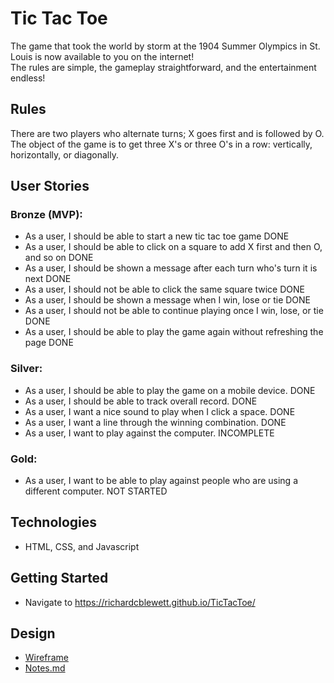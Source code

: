 # Tic Tac Toe
The game that took the world by storm at the 1904 Summer Olympics in St. Louis is now available to you on the internet!  
The rules are simple, the gameplay straightforward, and the entertainment endless!  

## Rules
There are two players who alternate turns; X goes first and is followed by O.  
The object of the game is to get three X's or three O's in a row: vertically, horizontally, or diagonally.  

## User Stories
### Bronze (MVP):
- As a user, I should be able to start a new tic tac toe game DONE
- As a user, I should be able to click on a square to add X first and then O, and so on DONE
- As a user, I should be shown a message after each turn who's turn it is next DONE
- As a user, I should not be able to click the same square twice DONE
- As a user, I should be shown a message when I win, lose or tie DONE
- As a user, I should not be able to continue playing once I win, lose, or tie DONE
- As a user, I should be able to play the game again without refreshing the page DONE

### Silver:
- As a user, I should be able to play the game on a mobile device. DONE
- As a user, I should be able to track overall record. DONE
- As a user, I want a nice sound to play when I click a space. DONE
- As a user, I want a line through the winning combination. DONE 
- As a user, I want to play against the computer. INCOMPLETE

### Gold:
- As a user, I want to be able to play against people who are using a different computer. NOT STARTED

## Technologies
- HTML, CSS, and Javascript 

## Getting Started
- Navigate to https://richardcblewett.github.io/TicTacToe/

## Design
- [Wireframe](https://www.figma.com/file/coHEZLvyo60yEGMAQFBzkZ/TicTacToe?node-id=0%3A1)
- [Notes.md](/Notes.md)

